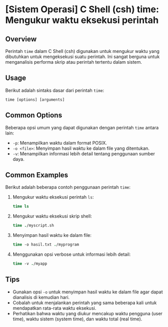 # [Sistem Operasi] C Shell (csh) time: Mengukur waktu eksekusi perintah

## Overview
Perintah `time` dalam C Shell (csh) digunakan untuk mengukur waktu yang dibutuhkan untuk mengeksekusi suatu perintah. Ini sangat berguna untuk menganalisis performa skrip atau perintah tertentu dalam sistem.

## Usage
Berikut adalah sintaks dasar dari perintah `time`:

```
time [options] [arguments]
```

## Common Options
Beberapa opsi umum yang dapat digunakan dengan perintah `time` antara lain:

- `-p`: Menampilkan waktu dalam format POSIX.
- `-o <file>`: Menyimpan hasil waktu ke dalam file yang ditentukan.
- `-v`: Menampilkan informasi lebih detail tentang penggunaan sumber daya.

## Common Examples
Berikut adalah beberapa contoh penggunaan perintah `time`:

1. Mengukur waktu eksekusi perintah `ls`:
   ```csh
   time ls
   ```

2. Mengukur waktu eksekusi skrip shell:
   ```csh
   time ./myscript.sh
   ```

3. Menyimpan hasil waktu ke dalam file:
   ```csh
   time -o hasil.txt ./myprogram
   ```

4. Menggunakan opsi verbose untuk informasi lebih detail:
   ```csh
   time -v ./myapp
   ```

## Tips
- Gunakan opsi `-o` untuk menyimpan hasil waktu ke dalam file agar dapat dianalisis di kemudian hari.
- Cobalah untuk menjalankan perintah yang sama beberapa kali untuk mendapatkan rata-rata waktu eksekusi.
- Perhatikan bahwa waktu yang diukur mencakup waktu pengguna (user time), waktu sistem (system time), dan waktu total (real time).